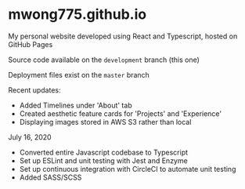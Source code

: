 # mwong775.github.io
My personal website developed using React and Typescript, hosted on GitHub Pages

Source code available on the `development` branch (this one)

Deployment files exist on the `master` branch

Recent updates:
* Added Timelines under 'About' tab
* Created aesthetic feature cards for 'Projects' and 'Experience'
* Displaying images stored in AWS S3 rather than local

July 16, 2020
* Converted entire Javascript codebase to Typescript
* Set up ESLint and unit testing with Jest and Enzyme
* Set up continuous integration with CircleCI to automate unit testing
* Added SASS/SCSS

